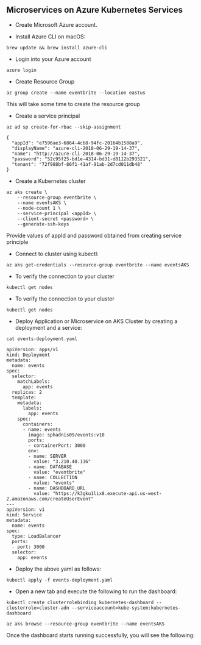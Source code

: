 
## Microservices on Azure Kubernetes Services

- Create Microsoft Azure account.

- Install Azure CLI on macOS:
```shell
brew update && brew install azure-cli
```

- Login into your Azure account
```shell
azure login
```
- Create Resource Group
```shell
az group create --name eventbrite --location eastus
```
This will take some time to create the resource group

- Create a service principal
```shell
az ad sp create-for-rbac --skip-assignment

{
  "appId": "e7596ae3-6864-4cb8-94fc-20164b1588a9",
  "displayName": "azure-cli-2018-06-29-19-14-37",
  "name": "http://azure-cli-2018-06-29-19-14-37",
  "password": "52c95f25-bd1e-4314-bd31-d8112b293521",
  "tenant": "72f988bf-86f1-41af-91ab-2d7cd011db48"
}
```

- Create a Kubernetes cluster
```shell
az aks create \
    --resource-group eventbrite \
    --name eventsAKS \
    --node-count 1 \
    --service-principal <appId> \
    --client-secret <password> \
    --generate-ssh-keys
```
Provide values of appId and password obtained from creating service principle

- Connect to cluster using kubectl:
```shell
az aks get-credentials --resource-group eventbrite --name eventsAKS
```

- To verify the connection to your cluster
```shell
kubectl get nodes
```

- To verify the connection to your cluster
```shell
kubectl get nodes
```

- Deploy Application or Microservice on AKS Cluster by creating a deployment and a service:
```shell
cat events-deployment.yaml

apiVersion: apps/v1
kind: Deployment
metadata:
  name: events
spec:
  selector:
    matchLabels:
      app: events
  replicas: 2
  template:
    metadata:
      labels:
        app: events
    spec:
      containers:
      - name: events
        image: sphadnis09/events:v10
        ports:
        - containerPort: 3000
        env:
        - name: SERVER
          value: "3.210.40.136"
        - name: DATABASE
          value: "eventbrite"
        - name: COLLECTION
          value: "events"
        - name: DASHBOARD_URL
          value: "https://k3gku1lix8.execute-api.us-west-2.amazonaws.com/createUserEvent"
---
apiVersion: v1
kind: Service
metadata:
  name: events
spec:
  type: LoadBalancer
  ports:
  - port: 3000
  selector:
    app: events

```

- Deploy the above yaml as follows:
```shell
kubectl apply -f events-deployment.yaml
```

- Open a new tab and execute the following to run the dashboard:
```shell
kubectl create clusterrolebinding kubernetes-dashboard --clusterrole=cluster-adn --serviceaccount=kube-system:kubernetes-dashboard

az aks browse --resource-group eventbrite --name eventsAKS
```
Once the dashboard starts running successfully, you will see the following:



